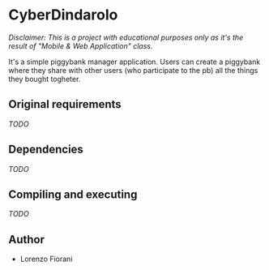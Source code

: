 # CyberDindarolo

*Disclaimer: This is a project with educational purposes only as it's the result of 
"Mobile & Web Application" class.*

It's a simple piggybank manager application. Users can create a piggybank where they share with other users 
(who participate to the pb) all the things they bought togheter.


## Original requirements
*TODO*
## Dependencies
*TODO*
## Compiling and executing
*TODO*

## Author
- Lorenzo Fiorani
